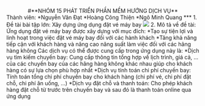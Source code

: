 <div align="center">#**NHÓM 15 PHÁT TRIỂN PHẦN MỀM HƯỚNG DỊCH VỤ**</div>  
Thành viên: *Nguyễn Văn Đạt  
            *Hoàng Công Thiện  
            *Ngô Minh Quang  
***
1. Đề tài bài tập lớn: Xây dựng ứng dụng đặt vé máy bay  
<img src="https://www.google.com/search?q=%C4%91%E1%BA%B7t+chuy%E1%BA%BFn+bay&rlz=1C1UEAD_enVN991VN991&sxsrf=APwXEdcGOE4U8bhZ8PYntHEGf_4iCw-Ibg:1680619238460&source=lnms&tbm=isch&sa=X&ved=2ahUKEwiH3dfFupD-AhVytlYBHWc1BOwQ_AUoBHoECAEQBg&biw=1536&bih=780&dpr=1.25#imgrc=aUqpk9TZbe947M">  
2. Mô tả về đề tài: Ứng dụng đặt vé máy bay được xây dựng với mục đích:    
  *Tạo sự tiện lợi và linh hoạt trong việc đặt vé máy bay đối với các hành khách  
  *Tăng khả năng tiếp cận với khách hàng và nâng cao năng suất làm việc đối với các hãng hàng không  
  Các dịch vụ có thể được cung cấp trong ứng dụng này là:  
  *Dịch vụ tìm kiếm chuyến bay: Cung cấp thông tin tổng hợp về lịch trình, giá cả, ... của các chuyến bay của các hãng hàng không khác nhau giúp cho khách hàng có sự lựa chọn phù hợp nhất  
  *Dịch vụ tính toán chi phí chuyến bay: Tính toán tổng chi phí chuyến bay cho khách hàng (chi phí vé, chi phí đặt chỗ, chi phí ăn uống, ...)  
  *Dịch vụ đặt chỗ và thanh toán: Cho phép khách hàng đặt chỗ từ trước trên chuyến bay và sau đó là thanh toán online qua ứng dụng  
